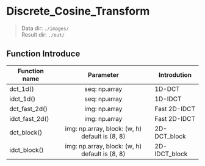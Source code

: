 # Discrete_Cosine_Transform

> Data dir: `./images/` \
> Result dir: `./out/`

## Function Introduce

| Function name  |                   Parameter                    | Introdution   |
| -------------- | :--------------------------------------------: | ------------- |
| dct_1d()       |                 seq: np.array                  | 1D-DCT        |
| idct_1d()      |                 seq: np.array                  | 1D-IDCT       |
| dct_fast_2d()  |                 img: np.array                  | Fast 2D-IDCT  |
| idct_fast_2d() |                 img: np.array                  | Fast 2D-IDCT  |
| dct_block()    | img: np.array, block: (w, h) default is (8, 8) | 2D-DCT_block  |
| idct_block()   | img: np.array, block: (w, h) default is (8, 8) | 2D-IDCT_block |
